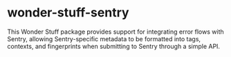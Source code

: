 # wonder-stuff-sentry

This Wonder Stuff package provides support for integrating error flows with
Sentry, allowing Sentry-specific metadata to be formatted into tags, contexts,
and fingerprints when submitting to Sentry through a simple API.
